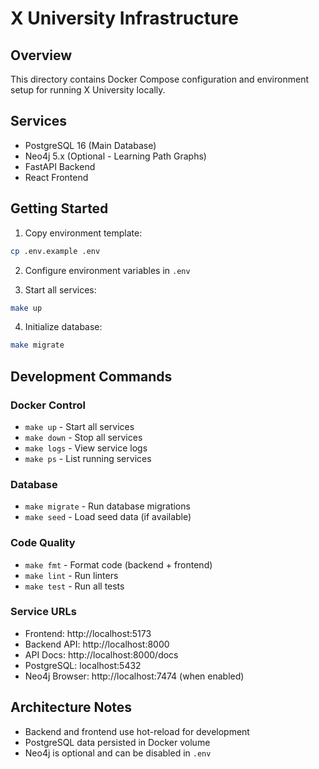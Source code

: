 # X University Infrastructure

## Overview
This directory contains Docker Compose configuration and environment setup for running X University locally.

## Services
- PostgreSQL 16 (Main Database)
- Neo4j 5.x (Optional - Learning Path Graphs)
- FastAPI Backend
- React Frontend

## Getting Started

1. Copy environment template:
```bash
cp .env.example .env
```

2. Configure environment variables in `.env`

3. Start all services:
```bash
make up
```

4. Initialize database:
```bash
make migrate
```

## Development Commands

### Docker Control
- `make up` - Start all services
- `make down` - Stop all services
- `make logs` - View service logs
- `make ps` - List running services

### Database
- `make migrate` - Run database migrations
- `make seed` - Load seed data (if available)

### Code Quality
- `make fmt` - Format code (backend + frontend)
- `make lint` - Run linters
- `make test` - Run all tests

### Service URLs
- Frontend: http://localhost:5173
- Backend API: http://localhost:8000
- API Docs: http://localhost:8000/docs
- PostgreSQL: localhost:5432
- Neo4j Browser: http://localhost:7474 (when enabled)

## Architecture Notes
- Backend and frontend use hot-reload for development
- PostgreSQL data persisted in Docker volume
- Neo4j is optional and can be disabled in `.env`
